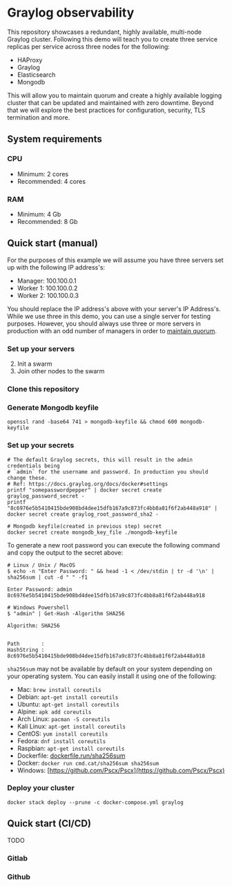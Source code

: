 # Graylog observability

This repository showcases a redundant, highly available, multi-node Graylog 
cluster. Following this demo will teach you to create three service replicas per 
service across three nodes for the following: 

- HAProxy
- Graylog 
- Elasticsearch
- Mongodb

This will allow you to maintain quorum and create a highly available logging 
cluster that can be updated and maintained with zero downtime. Beyond that we 
will explore the best practices for configuration, security, TLS termination and
more.

## System requirements

### CPU

- Minimum: 2 cores
- Recommended: 4 cores

### RAM

- Minimum: 4 Gb
- Recommended: 8 Gb

## Quick start (manual)

For the purposes of this example we will assume you have three servers set up
with the following IP address's:

- Manager: 100.100.0.1
- Worker 1: 100.100.0.2
- Worker 2: 100.100.0.3

You should replace the IP address's above with your server's IP Address's. While
we use three in this demo, you can use a single server for testing purposes. 
However, you should always use three or more servers in production with an odd 
number of managers in order to [maintain quorum][1].

### Set up your servers

2. Init a swarm
3. Join other nodes to the swarm

### Clone this repository

### Generate Mongodb keyfile

```shell
openssl rand -base64 741 > mongodb-keyfile && chmod 600 mongodb-keyfile
```

### Set up your secrets

```shell
# The default Graylog secrets, this will result in the admin credentials being
# `admin` for the username and password. In production you should change these.
# Ref: https://docs.graylog.org/docs/docker#settings
printf "somepasswordpepper" | docker secret create graylog_password_secret -
printf "8c6976e5b5410415bde908bd4dee15dfb167a9c873fc4bb8a81f6f2ab448a918" | docker secret create graylog_root_password_sha2 -

# Mongodb keyfile(created in previous step) secret 
docker secret create mongodb_key_file ./mongodb-keyfile
```

To generate a new root password you can execute the following command and copy
the output to the secret above:

```shell
# Linux / Unix / MacOS
$ echo -n "Enter Password: " && head -1 < /dev/stdin | tr -d '\n' | sha256sum | cut -d " " -f1

Enter Password: admin
8c6976e5b5410415bde908bd4dee15dfb167a9c873fc4bb8a81f6f2ab448a918

# Windows Powershell
$ "admin" | Get-Hash -Algorithm SHA256

Algorithm: SHA256


Path       :
HashString : 8c6976e5b5410415bde908bd4dee15dfb167a9c873fc4bb8a81f6f2ab448a918
```

`sha256sum` may not be available by default on your system depending on your 
operating system. You can easily install it using one of the following:

- Mac: `brew install coreutils`
- Debian: `apt-get install coreutils`
- Ubuntu: `apt-get install coreutils`
- Alpine: `apk add coreutils`
- Arch Linux: `pacman -S coreutils`
- Kali Linux: `apt-get install coreutils`
- CentOS: `yum install coreutils`
- Fedora: `dnf install coreutils`
- Raspbian: `apt-get install coreutils`
- Dockerfile: [dockerfile.run/sha256sum](https://dockerfile.run/sha256sum)
- Docker: `docker run cmd.cat/sha256sum sha256sum`
- Windows: [https://github.com/Pscx/Pscx](https://github.com/Pscx/Pscx)

### Deploy your cluster

`docker stack deploy --prune -c docker-compose.yml graylog`

## Quick start (CI/CD)

TODO

### Gitlab

### Github


[1]: https://docs.docker.com/engine/swarm/admin_guide/#maintain-the-quorum-of-managers
